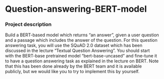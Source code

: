 # Question-answering-BERT-model

### Project description

Build a BERT-based model which returns “an answer”, given a user question and a
passage which includes the answer of the question. For this question answering task, you
will use the SQuAD 2.0 dataset which has been discussed in the lecture “Textual Question
Answering”. You should start with the BERT-base pretrained model “bert-base-uncased”
and fine-tune it to have a question answering task as explained in the lecture on BERT.
Note that this has been done already by the BERT team and it is available publicly, but
we would like you to try to implement this by yourself. 
